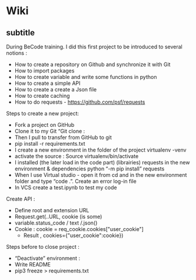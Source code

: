 # Wiki
## subtitle
During BeCode training.
I did this first project to be introduced to several notions :

- How to create a repository on Github and synchronize it with Git
- How to import packages
- How to create variable and write some functions in python
- How to create a simple API
- How to create a create a Json file 
- How to create caching
- How to do requests - https://github.com/psf/requests


Steps to create a new project:
- Fork a project on GitHub
- Clone it to my Git “Git clone : 
- Then I pull to transfer from GitHub to git
- pip install -r requirements.txt
- I create a new environment in the folder of the project virtualenv -venv 
- activate the source : Source virtualenv/bin/activate
- I installed (the later load in the code part) (librairies) requests in the new environment & dependencies python “-m pip install” requests 
- When I use Virtual studio -  open it from cd and in the new environment folder and type “code .”.
Create an error log-in file
- In VCS create a test.ipynb to test my code

Create API : 
- Define root and extension URL
- Request.get(..URL, cookie (is some)
- variable.status_code / text /.json()
- Cookie : cookie = req_cookie.cookies["user_cookie"]
    - Result , cookies={"user_cookie":cookie})

Steps before to close project :
- “Deactivate” environment : 
- Write README
- pip3 freeze > requirements.txt